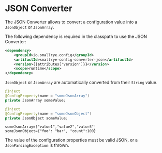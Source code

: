 # JSON Converter

The JSON Converter allows to convert a configuration value into a `JsonObject` or `JsonArray`.

The following dependency is required in the classpath to use the JSON Converter:

```xml
<dependency>
    <groupId>io.smallrye.config</groupId>
    <artifactId>smallrye-config-converter-json</artifactId>
    <version>{{attributes['version']}}</version>
    <scope>runtime</scope>
</dependency>
```

`JsonObject` or `JsonArray` are automatically converted from their `String` value.

```java
@Inject
@ConfigProperty(name = "someJsonArray")
private JsonArray someValue;

@Inject
@ConfigProperty(name = "someJsonObject")
private JsonObject someValue;
```

```properties
someJsonArray=["value1","value2","value3"]
someJsonObject={"foo": "bar", "count":100}
```

The value of the configuration properties must be valid JSON, or a `JsonParsingException` is thrown.
